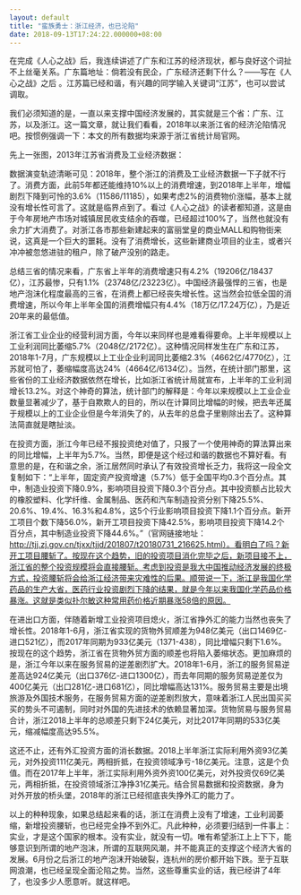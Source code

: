 ```yaml
---
layout: default
title: "蛮族勇士：浙江经济，也已沦陷"
date: 2018-09-13T17:24:22.000000+08:00
---
```


在完成《人心之战》后，我连续讲述了广东和江苏的经济现状，都与良好这个词扯不上丝毫关系。广东篇地址：倘若没有民企，广东经济还剩下什么？——写在《人心之战》之后   。江苏篇已经和谐，有兴趣的同学输入关键词“江苏”，也可以尝试调取。

我们必须知道的是，一直以来支撑中国经济发展的，其实就是三个省：广东、江苏，以及浙江。这一篇文章，就让我们看看，2018年以来浙江省的经济沦陷情况吧。按惯例强调一下：本文的所有数据均来源于浙江省统计局官网。

先上一张图，2013年江苏省消费及工业经济数据：

数据演变轨迹清晰可见：2018年，整个浙江的消费及工业经济数据一下子就不行了。消费方面，此前5年都还能维持10%以上的消费增速，到2018年上半年，增幅剧烈下降到可怜的3.6%（11586/11185），如果考虑2%的消费物价涨幅，基本上就没有增长性可言了。这就是临界点到了。看过《人心之战》的读者都知道，这是由于今年房地产市场对城镇居民收支结余的吞噬，已经超过100%了，当然也就没有余力扩大消费了。对浙江各市那些新建起来的富丽堂皇的商业MALL和购物街来说，这真是一个巨大的噩耗。没有了消费增长，这些新建商业项目的业主，或者兴冲冲被忽悠进驻的租户，除了破产没别的路走。

总结三省的情况来看，广东省上半年的消费增速只有4.2%（19206亿/18437亿），江苏最惨，只有1.1%（23748亿/23223亿）。中国经济最强悍的三省，也是地产泡沫化程度最高的三省，在消费上都已经丧失增长性。这当然会拉低全国的消费增速，所以今年上半年全国的消费增幅只有4.4%（18万亿/17.24万亿），乃是近20年来的最低值。

浙江省工业企业的经营利润方面，今年以来同样也是难看得要命。上半年规模以上工业利润同比萎缩5.7%（2048亿/2172亿）。这种情况同样发生在广东和江苏，2018年1-7月，广东规模以上工业企业利润同比萎缩2.3%（4662亿/4770亿），江苏就可怕了，萎缩幅度高达24%（4664亿/6134亿）。当然，在统计部门那里，这些省份的工业经济数据依然在增长，比如浙江省统计局就宣布，上半年的工业利润增长13.2%。对这个神奇的算法，统计部门的解释是：今年以来规模以上工业企业数量显著减少了，基于自欺欺人的目的，所以在计算同比增幅的时候，把去年还属于规模以上的工业企业但是今年消失了的，从去年的总盘子里剔除出去了。这种算法简直就是瞎扯淡。

在投资方面，浙江今年已经不报投资绝对值了，只报了一个使用神奇的算法算出来的同比增幅，上半年为5.7%。当然，即便是这个经过和谐的数据也不算好看。有意思的是，在和谐之余，浙江居然同时承认了有效投资增长乏力，我将这一段全文复制如下：“上半年，固定资产投资增速（5.7%）低于全国平均0.3个百分点。其中，制造业投资下降0.9%，影响项目投资下降0.3个百分点。其中投资额占比较大的橡胶塑料、化学纤维、金属制品、医药和汽车制造投资分别下降25.5%、20.6%、19.4%、16.3%和4.8%，这5个行业影响项目投资下降1.1个百分点。新开工项目个数下降56.0%，新开工项目投资下降42.5%，影响项目投资下降14.2个百分点，其中制造业投资下降44.6%。”（官网链接地址：http://tjj.zj.gov.cn/tjxx/tjjd/201807/t20180731_216625.html）。看明白了吗？新开工项目腰斩了。按现在这个趋势，旧的投资项目消化完毕之后，新项目接不上，浙江省的整个投资规模将会直接腰斩。考虑到投资是我大中国推动经济发展的终极方式，投资腰斩将会给浙江经济带来灾难性的后果。顺带说一下，浙江是我国化学药品的生产大省，医药行业投资剧烈下降的结果，就是今年以来我国化学药品价格暴涨。这就是类似扑尔敏这种常用药价格近期暴涨58倍的原因。

在进出口方面，伴随着新增工业投资项目熄火，浙江省挣外汇的能力当然也丧失了增长性。2018年1-6月，浙江省实现的货物外贸顺差为948亿美元（出口1469亿-进口521亿），而2017年同期为933亿美元（1371-438），同比增幅只剩下1.6%。按现在的这个趋势，浙江省在货物外贸方面的顺差也将陷入萎缩状态。更加麻烦的是，浙江今年以来在服务贸易的逆差剧烈扩大。2018年1-6月，浙江的服务贸易逆差高达924亿美元（出口376亿-进口1300亿），而去年同期的服务贸易逆差仅为400亿美元（出口281亿-进口681亿），同比增幅高达131%。服务贸易主要是出境旅游及外国技术服务，在服务贸易方面的逆差剧烈放大，意味着浙江人民出国买买买的势头不可遏制，同时对外国的先进技术的依赖显著加深。货物贸易与服务贸易合计，浙江2018上半年的总顺差只剩下24亿美元，对比2017年同期的533亿美元，缩减幅度高达95.5%。

这还不止，还有外汇投资方面的消长数据。2018上半年浙江实际利用外资93亿美元，对外投资111亿美元，两相折抵，在投资领域净亏-18亿美元。注意，这是个负值。而在2017年上半年，浙江实际利用外资外资100亿美元，对外投资仅69亿美元，两相折抵，在投资领域浙江净挣31亿美元。结合贸易数据和投资数据，身为对外开放的桥头堡，2018年的浙江已经彻底丧失挣外汇的能力了。

以上的种种现象，如果总结起来看的话，浙江在消费上没有了增速，工业利润萎缩，新增投资腰斩，也已经完全挣不到外汇。凡此种种，必须要归结到一件事上：实业，才是这个国家的根本。没有实业，就没有一切。唯有希望浙江上上下下，能够意识到所谓的地产泡沫，所谓的互联网风潮，并不能真正的支撑这个经济大省的发展。6月份之后浙江的地产泡沫开始破裂，连杭州的房价都开始下跌。至于互联网浪潮，也已经呈现全面沦陷之势。当然，这些尊重实业的话，我已经讲了4年了，也没多少人愿意听。就这样吧。​​​

